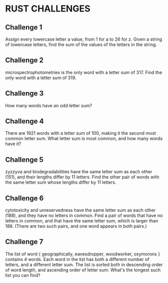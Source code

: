 # RUST CHALLENGES

## Challenge 1
Assign every lowercase letter a value, from 1 for a to 26 for z. Given a string of lowercase letters, find the sum of the values of the letters in the string.

## Challenge 2
microspectrophotometries is the only word with a letter sum of 317. Find the only word with a letter sum of 319.

## Challenge 3
How many words have an odd letter sum?

## Challenge 4
There are 1921 words with a letter sum of 100, making it the second most common letter sum. What letter sum is most common, and how many words have it?

## Challenge 5
zyzzyva and biodegradabilities have the same letter sum as each other (151), and their lengths differ by 11 letters. Find the other pair of words with the same letter sum whose lengths differ by 11 letters.

## Challenge 6
cytotoxicity and unreservedness have the same letter sum as each other (188), and they have no letters in common. Find a pair of words that have no letters in common, and that have the same letter sum, which is larger than 188. (There are two such pairs, and one word appears in both pairs.)

## Challenge 7
The list of word { geographically, eavesdropper, woodworker, oxymorons } contains 4 words. Each word in the list has both a different number of letters, and a different letter sum. The list is sorted both in descending order of word length, and ascending order of letter sum. What's the longest such list you can find?